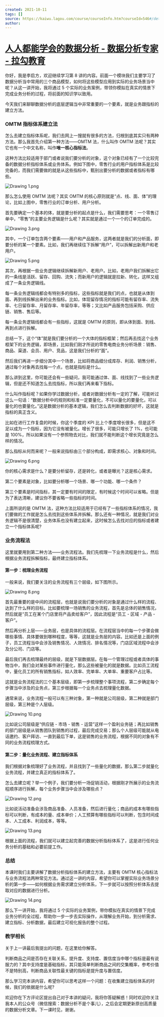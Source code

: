 ```yaml
---
created: 2021-10-11
tags: []
source: https://kaiwu.lagou.com/course/courseInfo.htm?courseId=546#/detail/pc?id=5255
author: 
---
```


# [人人都能学会的数据分析 - 数据分析专家 - 拉勾教育](https://kaiwu.lagou.com/course/courseInfo.htm?courseId=546#/detail/pc?id=5255)


你好，我是李启方，欢迎继续学习第 8 讲的内容。前面一个模块我们主要学习了数据分析当中常用的三个商品模型，如何将这些模型应用到实际的业务场景当中呢？从这一讲开始，我将通过 5 个实际的业务案例，带领你模拟在真实的情景下完成业务分析的过程，将前面的知识学以致用。

今天我们来聊聊数据分析的底层逻辑当中非常重要的一个要素，就是业务跟指标的建立方法。

### OMTM 指标体系建立法

怎么去建立指标体系呢，我们去网上一搜就有很多的方法，归根到底其实只有两种方法。那么我首先介绍第一种方法——OMTM 法，什么叫作 OMTM 法呢？其实它也有一个中文名称，叫作**唯一核心指标法**。

这种方法比较适用于部门或者说我们要分析的对象，这个对象已经有了一个比较完备的数据分析指标体系或业务体系。例如下图中，零售行业的用户指标体系是比较完备的，而我们需要做的就是从这些指标中，甄别出要分析的数据或者指标有哪些。

![Drawing 1.png](https://s0.lgstatic.com/i/image/M00/73/81/CgqCHl_GBGGADae9AADiHXbaQrI633.png)

那么怎么使用 OMTM 法呢？其实 OMTM 的核心原则就是“点、线、面、体”的理论，比如上图中，零售行业的订单分析、用户分析。

首先要确定一个基本的体，就是要分析的起点是什么，我们需要思考：一个零售订单中，“零售”的主要业务逻辑是什么呢？其实就是通过一个一个的订单完成的。

![Drawing 3.png](https://s0.lgstatic.com/i/image/M00/73/81/CgqCHl_GBGeAD4z2AAAd53unSEE196.png)

其中，一个订单包含两个要素——用户和产品服务，这两者就是我们的分析面，即要分析的某一个要素。比如，我们再继续往下拆解“用户”，可以拆解出新用户和老用户。

![Drawing 5.png](https://s0.lgstatic.com/i/image/M00/73/76/Ciqc1F_GBG2ARY2zAABlj8M4uvY773.png)

其次，再根据一些业务逻辑继续拆解新用户、老用户。比如，老用户我们拆解出它的一条线是活跃、留存、回购、流失；而新用户的逻辑就是拉新、转化，这样又组成了一条业务逻辑线。

每一条业务逻辑线都会有特别多的指标，这些指标就是我们的点，也就是从体到面、再到线拆解出来的业务指标。比如，体现留存情况的指标可能有留存率、流失率、七日留存率、月留存率、年留存率，等等；又比如产品服务包括采购、供应链、销售、售后等。

每一条业务逻辑线都会有一些指标，这就是 OMTM 的原则，即从体到面、到线、再到点进行拆解。

总结一下，这个“体”就是我们要分析的一个大体的指标框架；然后再去找这个业务框架下的业务逻辑，即场景，比如我们刚才所说的零售电商业务分析场景：销售、商品、渠道、会员、用户、竞品，这是我们分析的“面”。

然后我们再进一步细分其中一个场景，比如将商品细分成库存、利润、销售分析，通过每个对象再去找每一个点，也就是指标是什么。

那么讲到这里，你可能还会有一些疑问，我可能通过体、面、线找到了一些业务逻辑，但是还不知道怎么去找指标，所以我们再来看下指标。

什么叫作指标呢？如果你学过数据分析，或者对数据分析有一定的了解，可能听过这么一句话：“数据分析中的规则和标准一定要量化，不可以量化的要量化，可以量化的也要量化。”这是数据分析的基本逻辑，我们怎么去判断数据的好坏，这就是指标的真正含义。

比如在进行工作复盘的时候，你这个季度的 KPI 比上个季度增长很多，但是这不足以成为一个指标，因为它没有被量化。增长了很多，可能只增长了 1%，也可能是 100%，所以如果没有一个参照物去对比，我们就不能判断这个增长究竟是怎么样的情况。

那么指标从何而来呢？一般来说指标由三个部分构成，即需求核心、对象和时间。

![Drawing 6.png](https://s0.lgstatic.com/i/image/M00/73/81/CgqCHl_GBHSAJc-vAAARTZ27axU753.png)

你的核心需求是什么？是要分析留存，还是转化，或者是曝光？这是核心需求。

第二个要素是对象，比如要分析哪一个场景、哪一个功能、哪一个条件？

第三个要素是时间指标，其一定要有时间的限定，有时候这个时间可以省略。但是为了表达清晰，建议你不要省略一些指标的时间。

上面所说的是 OMTM 法，这种方法比较适用于已经有了一些指标体系的情况，我们要做的工作就是怎么去找到这些体系并拆解。那么还有一种情况，就是我们对业务逻辑不是很清楚，业务体系也没有建立起来，这时候怎么去找对应的指标或者建立一个指标体系呢?

### 业务流程法

这里就要用到第二种方法——业务流程法。我们先梳理一下业务流程是什么，然后根据业务流程拆解指标，最终建立指标体系。

#### 第一步：梳理业务流程

一般来说，我们要关注的业务流程有三个层级，如下图所示。

![Drawing 8.png](https://s0.lgstatic.com/i/image/M00/73/76/Ciqc1F_GBHyAKOZrAAHAlXmOyjs536.png)

首先最重要的是中间的流程层，也就是说我们要分析的对象是通过什么样的流程、达到了什么样的目标。比如要梳理一场销售的业务流程，首先是总体的销售情况，然后就是“员工在某个门店里将产品卖给客户”，因此流程是“员工 - 区域 - 产品 - 客户”。

然后再分析上层——业务层，也是具体的流程层。在流程层当中的每一个步骤会做哪些事情、具体要做到哪种程度，等等，这就是业务层的内容。比如还是上面的例子，员工流程当中会涉及销售情况、人效情况、排名情况等，门店区域流程中会涉及分公司、门店等。

最后我们再去梳理最终的层级，就是下层数据层。在每一个管理过程或者具体的事物当中，我们会对某些事件进行量化，那么这些被量化的就是数据。比如员工流程中，量化员工的所有销售指标，如人效率、完单率、大单率、重要客户占比等。

这就是业务流程法的三个基本层级，即第一步梳理整个事项流程，第二步确定每个步骤当中涉及的业务点，第三步根据每一个业务点去梳理量化数据。

通常来说，业务流程一般可以有三种对象，第一种就是公司层级，第二种就是部门层级，第三种是个人层级。

![Drawing 10.png](https://s0.lgstatic.com/i/image/M00/73/81/CgqCHl_GBIWACaNSAADzILx3xhg597.png)

比如说公司层级是“供应链 - 市场 - 销售 - 运营”这样一个盈利业务链；再比如销售的部门层级是从销售团队到销售的过程，最后完成交易；那么个人层级可能就从电话邀约、客户拜访、一直到最后下单，这是销售的业务流程，根据不同的对象有不同的业务流程梳理方式。

#### 第二步：量化业务流程、建立指标体系

我们根据对象梳理好了业务流程，并且找到了一些量化的数据，那么第二步就量化业务流程，并建立真正的指标体系了。

怎么去建立呢？举一个例子，我们要分析一场促销活动，根据刚才所展示的业务流程顺序进行拆解，每个业务步骤当中会涉及哪些点？

![Drawing 12.png](https://s0.lgstatic.com/i/image/M00/73/81/CgqCHl_GBJiADT2wAAEyBGBYW-I500.png)

比如说活动准备会涉及商品准备、人员准备，然后进行量化；商品的成本有哪些指标可以判断，有成本的量、成本单价；人工预算有哪些指标可以判断，包含时间成本、人工成本、利润成本，等等。

![Drawing 13.png](https://s0.lgstatic.com/i/image/M00/73/76/Ciqc1F_GBJ6ACu-uAAD00wc0Ofg333.png)

根据上面的流程，我们就可以建立起完善的数据分析指标体系了，这是进行任何业务分析的基础和必要前提工作。

### 总结

本课时我们主要讲解了数据分析指标体系的建立方法，主要有 OMTM 核心指标法与业务流程法两种常见方法。通过这一讲的内容，希望你可以掌握实际业务场景分析的第一步——如何根据业务需求建立分析体系，下一步就可以按照分析体系去提取对应的数据进行分析。

![Drawing 14.png](https://s0.lgstatic.com/i/image/M00/73/76/Ciqc1F_GBKWAJ9DtAACrFcqRQUA065.png)

那么下一讲开始，我将通过 5 个实际的业务案例，带你模拟在真实的情景下完成业务分析的全过程，帮助你一步一步去实际操作，从理解业务开始，到分析需求、建立指标、分析数据，最后建立可视化报告的整个过程。

### 教学相长

关于上一讲最后我提出的问题，在这里给你解答。

判断商品之间是否存在关联关系，提升度、支持度、置信度当中哪个指标是最有说服力的？其中支持度是基础指标，其只能简单判断商品之间的交集概率，参考价值不是特别高，判断商品关联性最关键的指标是提升度与置信度。

那么学习完本讲内容，希望你可以思考这样一个问题：在收集建立指标体系的时候，我们的依据是什么呢?

欢迎你在下方评论区提出自己对于本讲的疑问，我将你答疑解惑！同时欢迎你关注我本人的公众号（微信搜索：数据分析不是个事儿），之后会定期更新原创高质量的数据分析文章。下一课时见，谢谢。
